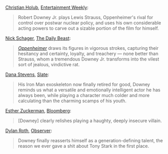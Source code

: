 <!-- Robert Downey Jr. -->

[Christian Holub](https://twitter.com/cmholub), [Entertainment Weekly](https://ew.com/movies/movie-reviews/oppenheimer-review-christopher-nolan/):

> Robert Downey Jr. plays Lewis Strauss, Oppenheimer's rival for control over postwar nuclear policy, and uses his own considerable acting powers to carve out a sizable portion of the film for himself.

[Nick Schager](https://twitter.com/nschager), [The Daily Beast](https://www.thedailybeast.com/obsessed/oppenheimer-review-the-best-film-christopher-nolans-ever-made):

> [_Oppenheimer_](/movies/872585) draws its figures in vigorous strokes, capturing their hesitancy and certainty, loyalty, and treachery — none better than Strauss, whom a tremendous Downey Jr. transforms into the vilest sort of jealous, vindictive rat.

[Dana Stevens](https://twitter.com/thehighsign), [Slate](https://slate.com/culture/2023/07/oppenheimer-movie-review-christopher-nolan-cillian-murphy.html?via=rss):

> His Iron Man exoskeleton now finally retired for good, Downey reminds us what a versatile and emotionally intelligent actor he has always been, while playing a character much colder and more calculating than the charming scamps of his youth.

[Esther Zuckerman](https://twitter.com/ezwrites), [Bloomberg](https://archive.is/BHUHu#selection-5919.0-5923.162):

> [Downey] clearly relishes playing a haughty, deeply insecure villain.

[Dylan Roth](https://twitter.com/DylanRoth), [Observer](https://observer.com/2023/07/oppenheimer-review-a-bio-pic-a-mystery-a-polemic-and-also-excellent/?utm_source=t.co&utm_medium=social):

> Downey finally reasserts himself as a generation-defining talent, the reason we ever gave a shit about Tony Stark in the first place.
